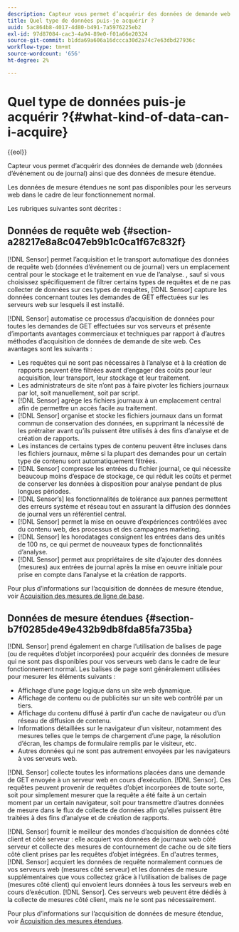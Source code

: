```yaml
---
description: Capteur vous permet d’acquérir des données de demande web (données d’événement ou de journal) ainsi que des données de mesure étendue.
title: Quel type de données puis-je acquérir ?
uuid: 5ac864b8-4017-4d80-b491-7a5976225eb2
exl-id: 97d87084-cac3-4a94-89e0-f01a66e20324
source-git-commit: b1dda69a606a16dccca30d2a74c7e63dbd27936c
workflow-type: tm+mt
source-wordcount: '656'
ht-degree: 2%

---
```


# Quel type de données puis-je acquérir ?{#what-kind-of-data-can-i-acquire}

{{eol}}

Capteur vous permet d’acquérir des données de demande web (données d’événement ou de journal) ainsi que des données de mesure étendue.

Les données de mesure étendues ne sont pas disponibles pour les serveurs web dans le cadre de leur fonctionnement normal.

Les rubriques suivantes sont décrites :

## Données de requête web {#section-a28217e8a8c047eb9b1c0ca1f67c832f}

[!DNL Sensor] permet l’acquisition et le transport automatique des données de requête web (données d’événement ou de journal) vers un emplacement central pour le stockage et le traitement en vue de l’analyse. , sauf si vous choisissez spécifiquement de filtrer certains types de requêtes et de ne pas collecter de données sur ces types de requêtes, [!DNL Sensor] capture les données concernant toutes les demandes de GET effectuées sur les serveurs web sur lesquels il est installé.

[!DNL Sensor] automatise ce processus d’acquisition de données pour toutes les demandes de GET effectuées sur vos serveurs et présente d’importants avantages commerciaux et techniques par rapport à d’autres méthodes d’acquisition de données de demande de site web. Ces avantages sont les suivants :

* Les requêtes qui ne sont pas nécessaires à l’analyse et à la création de rapports peuvent être filtrées avant d’engager des coûts pour leur acquisition, leur transport, leur stockage et leur traitement.
* Les administrateurs de site n’ont pas à faire pivoter les fichiers journaux par lot, soit manuellement, soit par script.
* [!DNL Sensor] agrège les fichiers journaux à un emplacement central afin de permettre un accès facile au traitement.
* [!DNL Sensor] organise et stocke les fichiers journaux dans un format commun de conservation des données, en supprimant la nécessité de les prétraiter avant qu’ils puissent être utilisés à des fins d’analyse et de création de rapports.
* Les instances de certains types de contenu peuvent être incluses dans les fichiers journaux, même si la plupart des demandes pour un certain type de contenu sont automatiquement filtrées.
* [!DNL Sensor] compresse les entrées du fichier journal, ce qui nécessite beaucoup moins d’espace de stockage, ce qui réduit les coûts et permet de conserver les données à disposition pour analyse pendant de plus longues périodes.
* [!DNL Sensor’s] les fonctionnalités de tolérance aux pannes permettent des erreurs système et réseau tout en assurant la diffusion des données de journal vers un référentiel central.
* [!DNL Sensor] permet la mise en oeuvre d’expériences contrôlées avec du contenu web, des processus et des campagnes marketing.
* [!DNL Sensor] les horodatages consignent les entrées dans des unités de 100 ns, ce qui permet de nouveaux types de fonctionnalités d’analyse.
* [!DNL Sensor] permet aux propriétaires de site d’ajouter des données (mesures) aux entrées de journal après la mise en oeuvre initiale pour prise en compte dans l’analyse et la création de rapports.

Pour plus d’informations sur l’acquisition de données de mesure étendue, voir [Acquisition des mesures de ligne de base](../../home/c-undst-pg-tag/c-acq-bsln-msmts/c-acq-bsln-msmts.md#concept-ed9b4b21693a4bafac75d60708b9b6fe).

## Données de mesure étendues {#section-b7f0285de49e432b9db8fda85fa735ba}

[!DNL Sensor] prend également en charge l’utilisation de balises de page (ou de requêtes d’objet incorporées) pour acquérir des données de mesure qui ne sont pas disponibles pour vos serveurs web dans le cadre de leur fonctionnement normal. Les balises de page sont généralement utilisées pour mesurer les éléments suivants :

* Affichage d’une page logique dans un site web dynamique.
* Affichage de contenu ou de publicités sur un site web contrôlé par un tiers.
* Affichage du contenu diffusé à partir d’un cache de navigateur ou d’un réseau de diffusion de contenu.
* Informations détaillées sur le navigateur d’un visiteur, notamment des mesures telles que le temps de chargement d’une page, la résolution d’écran, les champs de formulaire remplis par le visiteur, etc.
* Autres données qui ne sont pas autrement envoyées par les navigateurs à vos serveurs web.

[!DNL Sensor] collecte toutes les informations placées dans une demande de GET envoyée à un serveur web en cours d’exécution. [!DNL Sensor]. Ces requêtes peuvent provenir de requêtes d’objet incorporées de toute sorte, soit pour simplement mesurer que la requête a été faite à un certain moment par un certain navigateur, soit pour transmettre d’autres données de mesure dans le flux de collecte de données afin qu’elles puissent être traitées à des fins d’analyse et de création de rapports.

[!DNL Sensor] fournit le meilleur des mondes d’acquisition de données côté client et côté serveur : elle acquiert vos données de journaux web côté serveur et collecte des mesures de contournement de cache ou de site tiers côté client prises par les requêtes d’objet intégrées. En d&#39;autres termes, [!DNL Sensor] acquiert les données de requête normalement connues de vos serveurs web (mesures côté serveur) et les données de mesure supplémentaires que vous collectez grâce à l’utilisation de balises de page (mesures côté client) qui envoient leurs données à tous les serveurs web en cours d’exécution. [!DNL Sensor]. Ces serveurs web peuvent être dédiés à la collecte de mesures côté client, mais ne le sont pas nécessairement.

Pour plus d’informations sur l’acquisition de données de mesure étendue, voir [Acquisition des mesures étendues](../../home/c-undst-pg-tag/c-acq-ext-msmt/c-acq-ext-msmt.md#concept-d171a6d2bde843cdb65bcfe69c6a4944).
